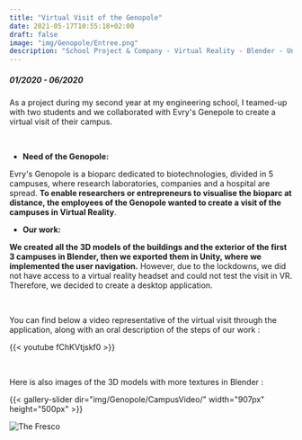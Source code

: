 ```yaml
---
title: "Virtual Visit of the Genopole"
date: 2021-05-17T10:55:18+02:00
draft: false
image: "img/Genopole/Entree.png"
description: "School Project & Company - Virtual Reality - Blender - Unity"
---
```


##### 01/2020 - 06/2020

As a project during my second year at my engineering school, I teamed-up with two students and we collaborated with Evry's Genepole to create a virtual visit of their campus.

&nbsp;

- **Need of the Genopole:**

Evry's Genopole is a bioparc dedicated to biotechnologies, divided in 5 campuses, where research laboratories, companies and a hospital are spread.
**To enable researchers or entrepreneurs to visualise the bioparc at distance, the employees of the Genopole wanted to create a visit of the campuses in Virtual Reality**. 

- **Our work:**

**We created all the 3D models of the buildings and the exterior of the first 3 campuses in Blender, then we exported them in Unity, where we implemented the user navigation.**
However, due to the lockdowns, we did not have access to a virtual reality headset and could not test the visit in VR. Therefore, we decided to create a desktop application.

&nbsp;


You can find below a video representative of the virtual visit through the application, along with an oral description of the steps of our work :

{{< youtube fChKVtjskf0 >}}    

&nbsp;

Here is also images of the 3D models with more textures in Blender :

{{< gallery-slider dir="img/Genopole/CampusVideo/" width="907px" height="500px" >}}


![The Fresco](https://ceici92.github.io/CeciliasPortofolio/img/Genopole/AutresCampus/1SVGVueGenerale.png)
